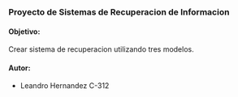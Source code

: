 ### Proyecto de Sistemas de Recuperacion de Informacion

#### Objetivo:
Crear sistema de recuperacion utilizando tres modelos.

#### Autor:
- Leandro Hernandez C-312




